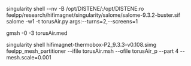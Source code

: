singularity shell --nv -B /opt/DISTENE/:/opt/DISTENE:ro feelpp/research/hifimagnet/singularity/salome/salome-9.3.2-buster.sif
salome -w1 -t torusAir.py args:--turns=2,--screens=1

gmsh -0 -3 torusAir.med 

singularity shell hifimagnet-thermobox-P2_9.3.3-v0.108.simg
feelpp_mesh_partitioner --ifile torusAir.msh --ofile torusAir_p --part 4 --mesh.scale=0.001

